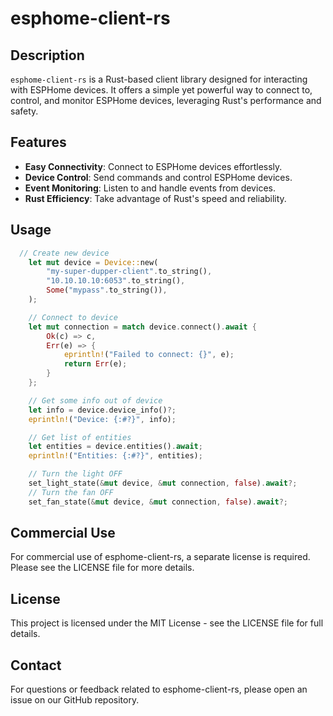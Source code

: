 # esphome-client-rs

## Description
`esphome-client-rs` is a Rust-based client library designed for interacting with ESPHome devices. It offers a simple yet powerful way to connect to, control, and monitor ESPHome devices, leveraging Rust's performance and safety.

## Features
- **Easy Connectivity**: Connect to ESPHome devices effortlessly.
- **Device Control**: Send commands and control ESPHome devices.
- **Event Monitoring**: Listen to and handle events from devices.
- **Rust Efficiency**: Take advantage of Rust's speed and reliability.

## Usage
```rust
  // Create new device
    let mut device = Device::new(
        "my-super-dupper-client".to_string(),
        "10.10.10.10:6053".to_string(),
        Some("mypass".to_string()),
    );

    // Connect to device
    let mut connection = match device.connect().await {
        Ok(c) => c,
        Err(e) => {
            eprintln!("Failed to connect: {}", e);
            return Err(e);
        }
    };

    // Get some info out of device
    let info = device.device_info()?;
    eprintln!("Device: {:#?}", info);

    // Get list of entities
    let entities = device.entities().await;
    eprintln!("Entities: {:#?}", entities);

    // Turn the light OFF
    set_light_state(&mut device, &mut connection, false).await?;
    // Turn the fan OFF
    set_fan_state(&mut device, &mut connection, false).await?;
```

## Commercial Use
For commercial use of esphome-client-rs, a separate license is required. Please see the LICENSE file for more details.

## License
This project is licensed under the MIT License - see the LICENSE file for full details.

## Contact
For questions or feedback related to esphome-client-rs, please open an issue on our GitHub repository.

